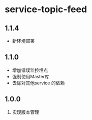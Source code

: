 # service-topic-feed

## 1.1.4
- 新环境部署

## 1.1.0

- 增加错误监控埋点
- 强制使用Master库
- 去除对其他service 的依赖

## 1.0.0
1. 实现版本管理
